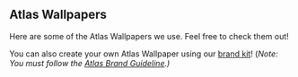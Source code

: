 ## Atlas Wallpapers

Here are some of the Atlas Wallpapers we use. Feel free to check them out!

You can also create your own Atlas Wallpaper using our [brand kit](https://cdn.jsdelivr.net/gh/Atlas-OS/Atlas@main/img/brand-kit.zip)! (_Note: You must follow the [Atlas Brand Guideline](https://cdn.jsdelivr.net/gh/Atlas-OS/Atlas@main/img/Atlas_Brand_Guidelines.pdf).)_
